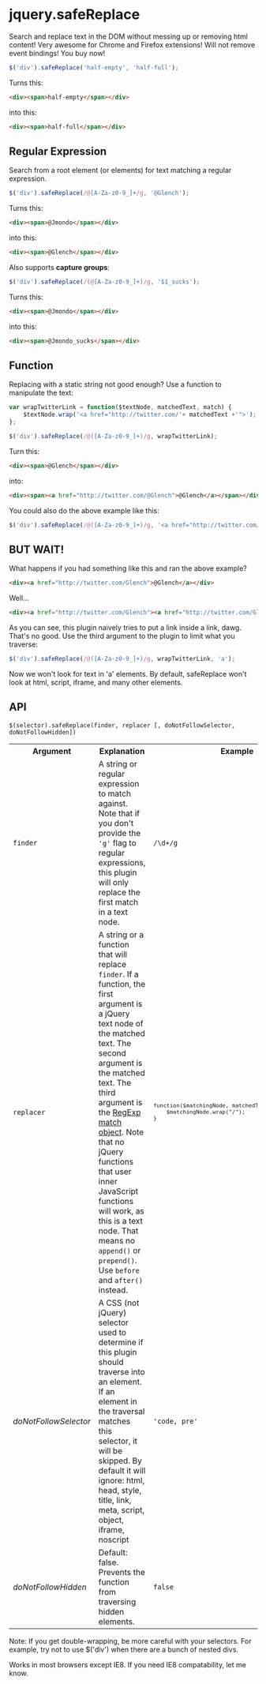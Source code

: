 jquery.safeReplace
===============

Search and replace text in the DOM without messing up or removing html content! Very awesome for Chrome and Firefox extensions! Will not remove event bindings! You buy now!

```javascript
$('div').safeReplace('half-empty', 'half-full');
```

Turns this:

```html
<div><span>half-empty</span></div>
```

into this:

```html
<div><span>half-full</span></div>
```

Regular Expression
------------------

Search from a root element (or elements) for text matching a regular expression.

```javascript
$('div').safeReplace(/@[A-Za-z0-9_]+/g, '@Glench');
```

Turns this:

```html
<div><span>@Jmondo</span></div>
```

into this:

```html
<div><span>@Glench</span></div>
```

Also supports **capture groups**:

```javascript
$('div').safeReplace(/(@[A-Za-z0-9_]+)/g, '$1_sucks');
```

Turns this:

```html
<div><span>@Jmondo</span></div>
```

into this:

```html
<div><span>@Jmondo_sucks</span></div>
```

Function
--------

Replacing with a static string not good enough? Use a function to manipulate the text:

```javascript
var wrapTwitterLink = function($textNode, matchedText, match) {
    $textNode.wrap('<a href="http://twitter.com/'+ matchedText +'">');
};

$('div').safeReplace(/@([A-Za-z0-9_]+)/g, wrapTwitterLink);
```

Turn this:

```html
<div><span>@Glench</span></div>
```

into:

```html
<div><span><a href="http://twitter.com/@Glench">@Glench</a></span></div>
```

You could also do the above example like this:

```javascript
$('div').safeReplace(/@([A-Za-z0-9_]+)/g, '<a href="http://twitter.com/$1">$1</a>');
```

BUT WAIT!
---------
What happens if you had something like this and ran the above example?

```html
<div><a href="http://twitter.com/Glench">@Glench</a></div>
```

Well...

```html
<div><a href="http://twitter.com/Glench"><a href="http://twitter.com/Glench">@Glench</a></a></div>
```

As you can see, this plugin naively tries to put a link inside a link, dawg. That's no good. Use the third argument to the plugin to limit what you traverse:

```javascript
$('div').safeReplace(/@([A-Za-z0-9_]+)/g, wrapTwitterLink, 'a');
```

Now we won't look for text in 'a' elements. By default, safeReplace won't look at html, script, iframe, and many other elements.

API
---

    $(selector).safeReplace(finder, replacer [, doNotFollowSelector, doNotFollowHidden])

<table>
    <tr>
        <th>Argument</th>
        <th>Explanation</th>
        <th>Example</th>
    </tr>
    <tr>
        <td><code>finder</code></td>
        <td>A string or regular expression to match against. Note that if you don't provide the <code>'g'</code> flag to regular expressions, this plugin will only replace the first match in a text node.</td>
        <td><code>/\d+/g</code></td>
    </tr>
    <tr>
        <td><code>replacer</code></td>
        <td>A string or a function that will replace <code>finder</code>. If a function, the first argument is a jQuery text node of the matched text. The second argument is the matched text. The third argument is the <a href="https://developer.mozilla.org/en-US/docs/JavaScript/Reference/Global_Objects/RegExp/exec">RegExp match object</a>. Note that no jQuery functions that user inner JavaScript functions will work, as this is a text node. That means no <code>append()</code> or <code>prepend()</code>. Use <code>before</code> and <code>after()</code> instead.</td>
        <td><code><pre>function($matchingNode, matchedText, regExpMatch) {
    $matchingNode.wrap("/");
}</pre></code></td>
    </tr>
    <tr>
        <td><em>doNotFollowSelector</em></td>
        <td>A CSS (not jQuery) selector used to determine if this plugin should traverse into an element. If an element in the traversal matches this selector,  it will be skipped. By default it will ignore: html, head, style, title, link, meta, script, object, iframe, noscript</td>
        <td><code>'code, pre'</code></td>
    </tr>
    <tr>
        <td><em>doNotFollowHidden</em></td>
        <td>Default: false. Prevents the function from traversing hidden elements.</td>
        <td><code>false</code></td>
    </tr>
</table>

Note: If you get double-wrapping, be more careful with your selectors. For example, try not to use $('div') when there are a bunch of nested divs.

Works in most browsers except IE8. If you need IE8 compatability, let me know.
